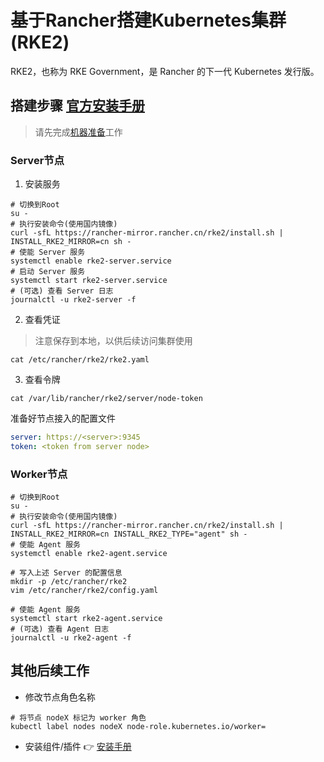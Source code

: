 # 基于Rancher搭建Kubernetes集群 (RKE2)

RKE2，也称为 RKE Government，是 Rancher 的下一代 Kubernetes 发行版。

## 搭建步骤 [官方安装手册](https://docs.rke2.io/zh/)

> 请先完成[机器准备](VMs.md)工作

### Server节点

1. 安装服务

```shell
# 切换到Root
su -
# 执行安装命令(使用国内镜像)
curl -sfL https://rancher-mirror.rancher.cn/rke2/install.sh | INSTALL_RKE2_MIRROR=cn sh -
# 使能 Server 服务
systemctl enable rke2-server.service
# 启动 Server 服务
systemctl start rke2-server.service
# (可选) 查看 Server 日志
journalctl -u rke2-server -f
```

2. 查看凭证

> 注意保存到本地，以供后续访问集群使用

```shell
cat /etc/rancher/rke2/rke2.yaml
```

3. 查看令牌

```shell
cat /var/lib/rancher/rke2/server/node-token
```

准备好节点接入的配置文件

```yaml
server: https://<server>:9345
token: <token from server node>
```

### Worker节点

```shell
# 切换到Root
su -
# 执行安装命令(使用国内镜像)
curl -sfL https://rancher-mirror.rancher.cn/rke2/install.sh | INSTALL_RKE2_MIRROR=cn INSTALL_RKE2_TYPE="agent" sh -
# 使能 Agent 服务
systemctl enable rke2-agent.service

# 写入上述 Server 的配置信息
mkdir -p /etc/rancher/rke2
vim /etc/rancher/rke2/config.yaml

# 使能 Agent 服务
systemctl start rke2-agent.service
# (可选) 查看 Agent 日志
journalctl -u rke2-agent -f
```

## 其他后续工作

- 修改节点角色名称

```shell
# 将节点 nodeX 标记为 worker 角色
kubectl label nodes nodeX node-role.kubernetes.io/worker=
```

- 安装组件/插件 👉 [安装手册](COMPONENT.md)
